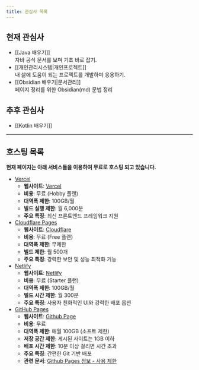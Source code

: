 ```yaml
---
title: 관심사 목록
---
```

## 현재 관심사
- [[Java 배우기]]  
	자바 공식 문서를 보며 기초 바로 잡기.
- [[개인관리시스템|개인프로젝트]]  
	내 삶에 도움이 되는 프로젝트를 개발하며 응용하기.
- [[Obsidian 배우기|문서관리]]  
	페이지 정리를 위한 Obsidian(md) 문법 정리

## 추후 관심사
- [[Kotlin 배우기]]

---
## 호스팅 목록
**현재 페이지는 아래 서비스들을 이용하여 무료로 호스팅 되고 있습니다.**
- [Vercel](https://lhk-lms.vercel.app/)
	- **웹사이트**: [Vercel](https://vercel.com/)
	- **비용**: 무료 (Hobby 플랜)
	- **대역폭 제한**: 100GB/월
	- **빌드 실행 제한**: 월 6,000분
	- **주요 특징**: 최신 프론트엔드 프레임워크 지원
- [Cloudflare Pages](https://lhk-lms.pages.dev/)
	- **웹사이트**: [Cloudflare](https://www.cloudflare.com/ko-kr/)
	- **비용**: 무료 (Free 플랜)
	- **대역폭 제한**: 무제한
	- **빌드 제한**: 월 500개
	- **주요 특징**: 강력한 보안 및 성능 최적화 기능
- [Netlify](https://lhk-lms.netlify.app/)
	- **웹사이트**: [Netlify](https://www.netlify.com/)
	- **비용**: 무료 (Starter 플랜)
	- **대역폭 제한**: 100GB/월
	- **빌드 시간 제한**: 월 300분
	- **주요 특징**: 사용자 친화적인 UI와 강력한 배포 옵션
- [GitHub Pages](https://freerer2.github.io/quartz/)
	- **웹사이트**: [Github Page](https://pages.github.com/)
	- **비용**: 무료
	- **대역폭 제한**: 매월 100GB (소프트 제한)
	- **저장 공간 제한**: 게시된 사이트는 1GB 이하
	- **배포 시간 제한**: 10분 이상 걸리면 시간 초과
	- **주요 특징**: 간편한 Git 기반 배포
	- **관련 문서**: [Github Pages 정보 - 사용 제한](https://docs.github.com/ko/pages/getting-started-with-github-pages/about-github-pages#usage-limits)